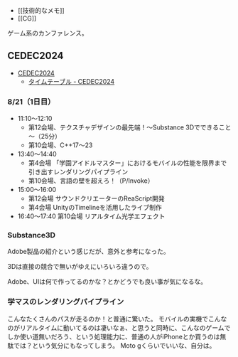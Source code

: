 - [[技術的なメモ]]
- [[CG]]

ゲーム系のカンファレンス。

## CEDEC2024

- [CEDEC2024](https://cedec.cesa.or.jp/2024/)
  - [タイムテーブル - CEDEC2024](https://cedec.cesa.or.jp/2024/timetable/)

### 8/21（1日目）

- 11:10〜12:10
  - 第12会場、テクスチャデザインの最先端！～Substance 3Dでできること～（25分）
  - 第10会場、C++17〜23
- 13:40〜14:40
  - 第4会場 「学園アイドルマスター」におけるモバイルの性能を限界まで引き出すレンダリングパイプライン
  - 第10会場、言語の壁を超えろ！（P/Invoke）
- 15:00〜16:00
  - 第12会場 サウンドクリエーターのReaScript開発 
  - 第4会場 UnityのTimelineを活用したライブ制作
- 16:40〜17:40 第10会場 リアルタイム光学エフェクト


### Substance3D

Adobe製品の紹介という感じだが、意外と参考になった。

3Dは直接の競合で無いがゆえにいろいろ違うので。

Adobe、UIは何で作ってるのかな？とかどうでも良い事が気になるな。

### 学マスのレンダリングパイプライン

こんなたくさんのパスが走るのか！と普通に驚いた。
モバイルの実機でこんなのがリアルタイムに動いてるのは凄いなぁ、と思うと同時に、こんなのゲームでしか使い道無いだろう、という処理能力に、普通の人がiPhoneとか買うのは無駄では？という気分にもなってしまう。
Moto gくらいでいいな、自分は。